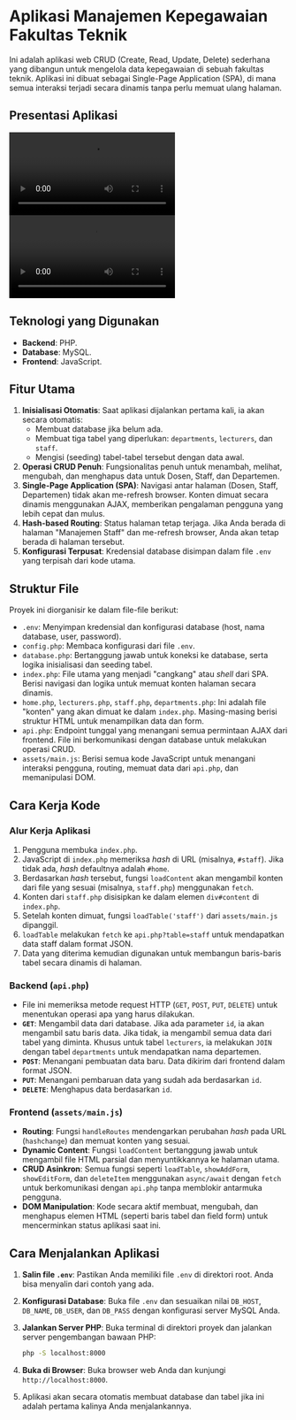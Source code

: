 # Aplikasi Manajemen Kepegawaian Fakultas Teknik

Ini adalah aplikasi web CRUD (Create, Read, Update, Delete) sederhana yang dibangun untuk mengelola data kepegawaian di sebuah fakultas teknik. Aplikasi ini dibuat sebagai Single-Page Application (SPA), di mana semua interaksi terjadi secara dinamis tanpa perlu memuat ulang halaman.

## Presentasi Aplikasi

[<video src="presentasi-1-h265.mp4" controls="controls" style="max-width: 720px;"></video>](https://github.com/aziznrrn/pwl/blob/main/presentasi-1-h265.mp4)
[<video src="presentasi-2-database-h265.mp4" controls="controls" style="max-width: 720px;"></video>](https://github.com/aziznrrn/pwl/blob/main/presentasi-2-database-h265.mp4)

## Teknologi yang Digunakan

- **Backend**: PHP.
- **Database**: MySQL.
- **Frontend**: JavaScript.

## Fitur Utama

1. **Inisialisasi Otomatis**: Saat aplikasi dijalankan pertama kali, ia akan secara otomatis:
    - Membuat database jika belum ada.
    - Membuat tiga tabel yang diperlukan: `departments`, `lecturers`, dan `staff`.
    - Mengisi (seeding) tabel-tabel tersebut dengan data awal.
2. **Operasi CRUD Penuh**: Fungsionalitas penuh untuk menambah, melihat, mengubah, dan menghapus data untuk Dosen, Staff, dan Departemen.
3. **Single-Page Application (SPA)**: Navigasi antar halaman (Dosen, Staff, Departemen) tidak akan me-refresh browser. Konten dimuat secara dinamis menggunakan AJAX, memberikan pengalaman pengguna yang lebih cepat dan mulus.
4. **Hash-based Routing**: Status halaman tetap terjaga. Jika Anda berada di halaman "Manajemen Staff" dan me-refresh browser, Anda akan tetap berada di halaman tersebut.
5. **Konfigurasi Terpusat**: Kredensial database disimpan dalam file `.env` yang terpisah dari kode utama.

## Struktur File

Proyek ini diorganisir ke dalam file-file berikut:

- `.env`: Menyimpan kredensial dan konfigurasi database (host, nama database, user, password).
- `config.php`: Membaca konfigurasi dari file `.env`.
- `database.php`: Bertanggung jawab untuk koneksi ke database, serta logika inisialisasi dan seeding tabel.
- `index.php`: File utama yang menjadi "cangkang" atau *shell* dari SPA. Berisi navigasi dan logika untuk memuat konten halaman secara dinamis.
- `home.php`, `lecturers.php`, `staff.php`, `departments.php`: Ini adalah file "konten" yang akan dimuat ke dalam `index.php`. Masing-masing berisi struktur HTML untuk menampilkan data dan form.
- `api.php`: Endpoint tunggal yang menangani semua permintaan AJAX dari frontend. File ini berkomunikasi dengan database untuk melakukan operasi CRUD.
- `assets/main.js`: Berisi semua kode JavaScript untuk menangani interaksi pengguna, routing, memuat data dari `api.php`, dan memanipulasi DOM.

## Cara Kerja Kode

### Alur Kerja Aplikasi

1. Pengguna membuka `index.php`.
2. JavaScript di `index.php` memeriksa *hash* di URL (misalnya, `#staff`). Jika tidak ada, *hash* defaultnya adalah `#home`.
3. Berdasarkan *hash* tersebut, fungsi `loadContent` akan mengambil konten dari file yang sesuai (misalnya, `staff.php`) menggunakan `fetch`.
4. Konten dari `staff.php` disisipkan ke dalam elemen `div#content` di `index.php`.
5. Setelah konten dimuat, fungsi `loadTable('staff')` dari `assets/main.js` dipanggil.
6. `loadTable` melakukan `fetch` ke `api.php?table=staff` untuk mendapatkan data staff dalam format JSON.
7. Data yang diterima kemudian digunakan untuk membangun baris-baris tabel secara dinamis di halaman.

### Backend (`api.php`)

- File ini memeriksa metode request HTTP (`GET`, `POST`, `PUT`, `DELETE`) untuk menentukan operasi apa yang harus dilakukan.
- **`GET`**: Mengambil data dari database. Jika ada parameter `id`, ia akan mengambil satu baris data. Jika tidak, ia mengambil semua data dari tabel yang diminta. Khusus untuk tabel `lecturers`, ia melakukan `JOIN` dengan tabel `departments` untuk mendapatkan nama departemen.
- **`POST`**: Menangani pembuatan data baru. Data dikirim dari frontend dalam format JSON.
- **`PUT`**: Menangani pembaruan data yang sudah ada berdasarkan `id`.
- **`DELETE`**: Menghapus data berdasarkan `id`.

### Frontend (`assets/main.js`)

- **Routing**: Fungsi `handleRoutes` mendengarkan perubahan *hash* pada URL (`hashchange`) dan memuat konten yang sesuai.
- **Dynamic Content**: Fungsi `loadContent` bertanggung jawab untuk mengambil file HTML parsial dan menyuntikkannya ke halaman utama.
- **CRUD Asinkron**: Semua fungsi seperti `loadTable`, `showAddForm`, `showEditForm`, dan `deleteItem` menggunakan `async/await` dengan `fetch` untuk berkomunikasi dengan `api.php` tanpa memblokir antarmuka pengguna.
- **DOM Manipulation**: Kode secara aktif membuat, mengubah, dan menghapus elemen HTML (seperti baris tabel dan field form) untuk mencerminkan status aplikasi saat ini.

## Cara Menjalankan Aplikasi

1. **Salin file `.env`**: Pastikan Anda memiliki file `.env` di direktori root. Anda bisa menyalin dari contoh yang ada.
2. **Konfigurasi Database**: Buka file `.env` dan sesuaikan nilai `DB_HOST`, `DB_NAME`, `DB_USER`, dan `DB_PASS` dengan konfigurasi server MySQL Anda.
3. **Jalankan Server PHP**: Buka terminal di direktori proyek dan jalankan server pengembangan bawaan PHP:

    ```bash
    php -S localhost:8000
    ```

4. **Buka di Browser**: Buka browser web Anda dan kunjungi `http://localhost:8000`.
5. Aplikasi akan secara otomatis membuat database dan tabel jika ini adalah pertama kalinya Anda menjalankannya.
